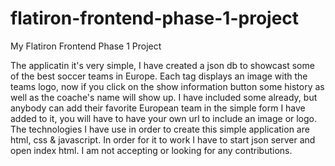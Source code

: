 # flatiron-frontend-phase-1-project
My Flatiron Frontend Phase 1 Project

The applicatin it's very simple, I have created a json db to showcast some of the best soccer teams in Europe.
Each tag displays an image with the teams logo, now if you click on the show information button some history as well as the coache's name will show up.
I have included some already, but anybody can add their favorite European team in the simple form I have added to it, you will have to have your own url to include an image or logo.
The technologies I have use in order to create this simple application are html, css & javascript.
In order for it to work I have to start json server and open index html.
I am not accepting or looking for any contributions.

















